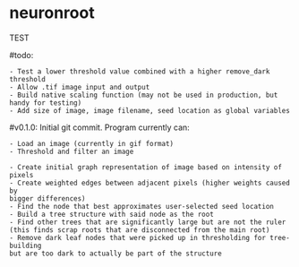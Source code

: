 # neuronroot

TEST

#todo:

    - Test a lower threshold value combined with a higher remove_dark threshold
    - Allow .tif image input and output
    - Build native scaling function (may not be used in production, but handy for testing)
    - Add size of image, image filename, seed location as global variables

#v0.1.0:
Initial git commit. Program currently can:

    - Load an image (currently in gif format)
    - Threshold and filter an image
    
    - Create initial graph representation of image based on intensity of pixels
    - Create weighted edges between adjacent pixels (higher weights caused by 
    bigger differences)
    - Find the node that best approximates user-selected seed location
    - Build a tree structure with said node as the root
    - Find other trees that are significantly large but are not the ruler 
    (this finds scrap roots that are disconnected from the main root)
    - Remove dark leaf nodes that were picked up in thresholding for tree-building
    but are too dark to actually be part of the structure
    